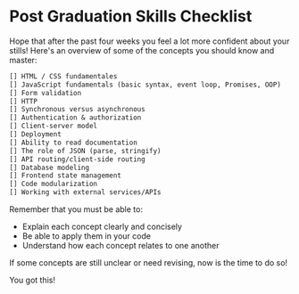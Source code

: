 # Post Graduation Skills Checklist

Hope that after the past four weeks you feel a lot more confident about your stills! Here's an overview of some of the concepts you should know and master:

```md
[] HTML / CSS fundamentales
[] JavaScript fundamentals (basic syntax, event loop, Promises, OOP)
[] Form validation
[] HTTP
[] Synchronous versus asynchronous
[] Authentication & authorization
[] Client-server model
[] Deployment
[] Ability to read documentation
[] The role of JSON (parse, stringify)
[] API routing/client-side routing
[] Database modeling
[] Frontend state management
[] Code modularization
[] Working with external services/APIs
```
Remember that you must be able to:
- Explain each concept clearly and concisely 
- Be able to apply them in your code
- Understand how each concept relates to one another

If some concepts are still unclear or need revising, now is the time to do so!

You got this!
